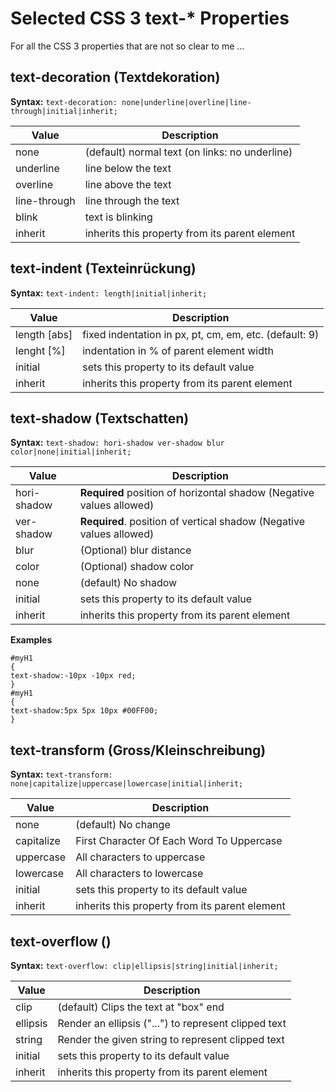 # Selected CSS 3 text-* Properties

For all the CSS 3 properties that are not so clear to me ...


## text-decoration (Textdekoration)

**Syntax:** `text-decoration: none|underline|overline|line-through|initial|inherit;`


| Value        | Description                                    |
|--------------|------------------------------------------------|
| none         | (default) normal text (on links: no underline) |
| underline    | line below the text                            |
| overline     | line above the text                            |
| line-through | line through the text                          |
| blink        | text is blinking |
| inherit      | inherits this property from its parent element |



## text-indent (Texteinrückung)

**Syntax:** `text-indent: length|initial|inherit;`

| Value        | Description                                    |
|--------------|------------------------------------------------|
| length [abs] | fixed indentation in px, pt, cm, em, etc. (default: 9) |
| lenght [%]   | indentation in % of parent element width |
| initial      | sets this property to its default value        |
| inherit      | inherits this property from its parent element |



## text-shadow (Textschatten)

**Syntax:** `text-shadow: hori-shadow ver-shadow blur color|none|initial|inherit;`

| Value        | Description                                    |
|--------------|------------------------------------------------|
| hori-shadow | **Required** position of horizontal shadow (Negative values allowed) | 
| ver-shadow | **Required**. position of vertical shadow (Negative values allowed) | 
| blur | (Optional) blur distance |
| color | (Optional) shadow color | 
| none | (default) No shadow |
| initial      | sets this property to its default value        |
| inherit      | inherits this property from its parent element |

**Examples**
```
#myH1
{
text-shadow:-10px -10px red;
}
#myH1
{
text-shadow:5px 5px 10px #00FF00;
}
```



## text-transform (Gross/Kleinschreibung)

**Syntax:** `text-transform: none|capitalize|uppercase|lowercase|initial|inherit;`

| Value        | Description                                    |
|--------------|------------------------------------------------|
| none | (default) No change |
| capitalize | First Character Of Each Word To Uppercase | 
| uppercase | All characters to uppercase | 
| lowercase | All characters to lowercase |
| initial      | sets this property to its default value        |
| inherit      | inherits this property from its parent element |



## text-overflow ()

**Syntax:** `text-overflow: clip|ellipsis|string|initial|inherit;`

| Value        | Description                                    |
|--------------|------------------------------------------------|
| clip | (default) Clips the text at "box" end |
| ellipsis | Render an ellipsis ("...") to represent clipped text |
| string | Render the given string to represent clipped text |
| initial      | sets this property to its default value        |
| inherit      | inherits this property from its parent element |

